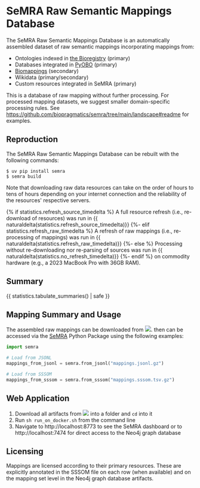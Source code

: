 # SeMRA Raw Semantic Mappings Database

The SeMRA Raw Semantic Mappings Database is an automatically assembled dataset
of raw semantic mappings incorporating mappings from:

- Ontologies indexed in [the Bioregistry](https://github.com/biopragmatics/bioregistry) (primary)
- Databases integrated in [PyOBO](https://github.com/biopragmatics/pyobo) (primary)
- [Biomappings](https://github.com/biopragmatics/biomappings) (secondary)
- Wikidata (primary/secondary)
- Custom resources integrated in SeMRA (primary)

This is a database of raw mapping without further processing. For processed
mapping datasets, we suggest smaller domain-specific processing rules. See
https://github.com/biopragmatics/semra/tree/main/landscape#readme for examples.

## Reproduction

The SeMRA Raw Semantic Mappings Database can be rebuilt with the following
commands:

```console
$ uv pip install semra
$ semra build
```

Note that downloading raw data resources can take on the order of hours to tens
of hours depending on your internet connection and the reliability of
the resources' respective servers.

{% if statistics.refresh_source_timedelta %}
A full resource refresh (i.e., re-download of resources)
was run in {{ naturaldelta(statistics.refresh_source_timedelta)}}
{%- elif statistics.refresh_raw_timedelta %}
A refresh of raw mappings (i.e., re-processing of mappings)
was run in {{ naturaldelta(statistics.refresh_raw_timedelta)}}
{%- else %}
Processing without re-downloading nor re-parsing of sources
was run in {{ naturaldelta(statistics.no_refresh_timedelta)}}
{%- endif %}
on commodity hardware (e.g., a 2023 MacBook Pro with 36GB RAM).

## Summary

{{ statistics.tabulate_summaries() | safe }}

## Mapping Summary and Usage

The assembled raw mappings can be downloaded from
[![](https://zenodo.org/badge/DOI/10.5281/zenodo.11082038.svg)](https://doi.org/10.5281/zenodo.11082038).
then can be accessed via the [SeMRA](https://github.com/biopragmatics/semra)
Python Package using the following examples:

```python
import semra

# Load from JSONL
mappings_from_jsonl = semra.from_jsonl("mappings.jsonl.gz")

# Load from SSSOM
mappings_from_sssom = semra.from_sssom("mappings.sssom.tsv.gz")
```

## Web Application

1. Download all artifacts from [![](https://zenodo.org/badge/DOI/10.5281/zenodo.11082038.svg)](https://doi.org/10.5281/zenodo.11082038)
   into a folder and `cd` into it
2. Run `sh run_on_docker.sh` from the command line
3. Navigate to http://localhost:8773 to see the SeMRA dashboard or to
   http://localhost:7474 for direct access to the Neo4j graph database

## Licensing

Mappings are licensed according to their primary resources. These are
explicitly annotated in the SSSOM file on each row (when available) and on the
mapping set level in the Neo4j graph database artifacts.
